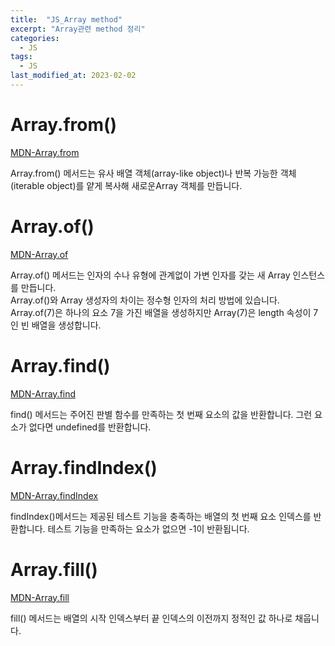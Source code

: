 ```yaml
---
title:  "JS_Array method"
excerpt: "Array관련 method 정리"
categories:
  - JS
tags:
  - JS
last_modified_at: 2023-02-02
---
```


# Array.from()

[MDN-Array.from](https://developer.mozilla.org/ko/docs/Web/JavaScript/Reference/Global_Objects/Array/from)  

Array.from() 메서드는 유사 배열 객체(array-like object)나 반복 가능한 객체(iterable object)를 얕게 복사해 새로운Array 객체를 만듭니다.  

# Array.of()

[MDN-Array.of](https://developer.mozilla.org/ko/docs/Web/JavaScript/Reference/Global_Objects/Array/of)  

Array.of() 메서드는 인자의 수나 유형에 관계없이 가변 인자를 갖는 새 Array 인스턴스를 만듭니다.  
Array.of()와 Array 생성자의 차이는 정수형 인자의 처리 방법에 있습니다. Array.of(7)은 하나의 요소 7을 가진 배열을 생성하지만 Array(7)은 length 속성이 7인 빈 배열을 생성합니다.  

# Array.find()

[MDN-Array.find](https://developer.mozilla.org/ko/docs/Web/JavaScript/Reference/Global_Objects/Array/find)  

find() 메서드는 주어진 판별 함수를 만족하는 첫 번째 요소의 값을 반환합니다. 그런 요소가 없다면 undefined를 반환합니다.

# Array.findIndex()

[MDN-Array.findIndex](https://developer.mozilla.org/en-US/docs/Web/JavaScript/Reference/Global_Objects/Array/findIndex)  

findIndex()메서드는 제공된 테스트 기능을 충족하는 배열의 첫 번째 요소 인덱스를 반환합니다. 테스트 기능을 만족하는 요소가 없으면 -1이 반환됩니다. 

# Array.fill()

[MDN-Array.fill](https://developer.mozilla.org/ko/docs/Web/JavaScript/Reference/Global_Objects/Array/fill)  

fill() 메서드는 배열의 시작 인덱스부터 끝 인덱스의 이전까지 정적인 값 하나로 채웁니다.  


